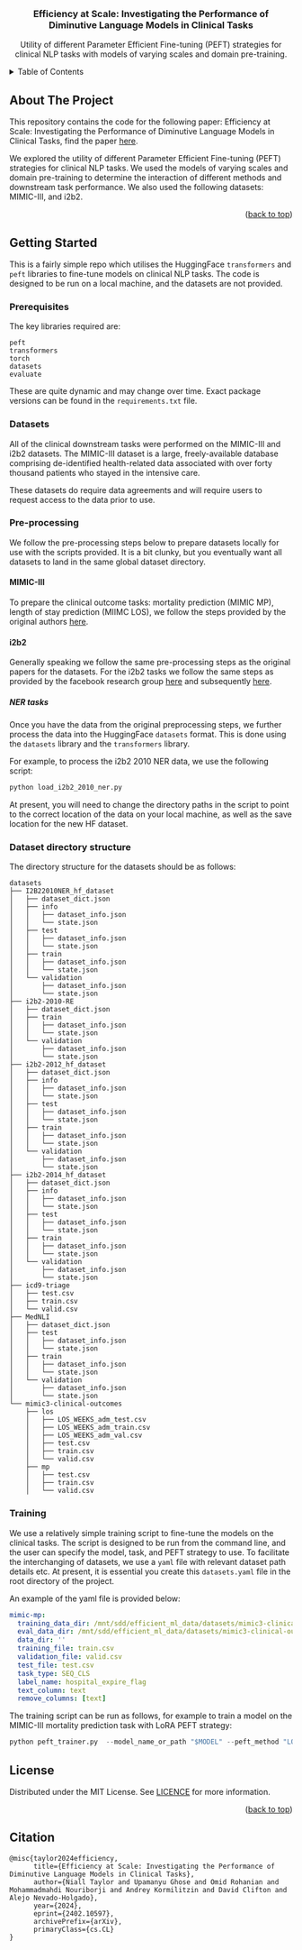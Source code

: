 <!-- Improved compatibility of back to top link: See: https://github.com/othneildrew/Best-README-Template/pull/73 -->
<a name="readme-top"></a>
<!--
*** Thanks for checking out the Best-README-Template. If you have a suggestion
*** that would make this better, please fork the repo and create a pull request
*** or simply open an issue with the tag "enhancement".
*** Don't forget to give the project a star!
*** Thanks again! Now go create something AMAZING! :D
-->



<!-- PROJECT SHIELDS -->
<!--
*** I'm using markdown "reference style" links for readability.
*** Reference links are enclosed in brackets [ ] instead of parentheses ( ).
*** See the bottom of this document for the declaration of the reference variables
*** for contributors-url, forks-url, etc. This is an optional, concise syntax you may use.
*** https://www.markdownguide.org/basic-syntax/#reference-style-links
-->
<!-- [![Contributors][contributors-shield]][contributors-url] -->
<!-- [![Forks][forks-shield]][forks-url] -->
<!-- [![Stargazers][stars-shield]][stars-url]
[![Issues][issues-shield]][issues-url] -->
<!-- [![MIT License][license-shield]][license-url] -->
<!-- [![LinkedIn][linkedin-shield]][linkedin-url] -->



<!-- PROJECT LOGO -->
<br />
<div align="center">
  <a href="https://github.com/nlpie-research/efficient-ml">
    <!-- <img src="images/logo.png" alt="Logo" width="80" height="80"> -->
  </a>

<h3 align="center">Efficiency at Scale: Investigating the Performance of Diminutive Language Models in Clinical Tasks</h3>

  <p align="center">
    Utility of different Parameter Efficient Fine-tuning (PEFT) strategies for clinical NLP tasks with models of varying scales and domain pre-training.
    <br />
    <!-- <a href="https://github.com/github_username/repo_name"><strong>Explore the docs »</strong></a>
    <br />
    <br />
    <a href="https://github.com/github_username/repo_name">View Demo</a>
    ·
    <a href="https://github.com/github_username/repo_name/issues">Report Bug</a>
    ·
    <a href="https://github.com/github_username/repo_name/issues">Request Feature</a> -->
  </p>
</div>



<!-- TABLE OF CONTENTS -->
<details>
  <summary>Table of Contents</summary>
  <ol>
    <li>
      <a href="#about-the-project">About The Project</a>
      <!-- <ul>
        <li><a href="#built-with">Built With</a></li>
      </ul> -->
    </li>
    <li>
      <a href="#getting-started">Getting Started</a>
      <ul>
        <li><a href="#prerequisites">Prerequisites</a></li>
        <li><a href="#installation">Installation</a></li>
      </ul>
    </li>
    <li><a href="#usage">Usage</a></li>
    <!-- <li><a href="#roadmap">Roadmap</a></li> -->
    <li><a href="#contributing">Contributing</a></li>
    <li><a href="#license">License</a></li>
    <li><a href="#contact">Contact</a></li>
    <li><a href="#acknowledgments">Acknowledgments</a></li>
  </ol>
</details>



<!-- ABOUT THE PROJECT -->
## About The Project

This repository contains the code for the following paper: Efficiency at Scale: Investigating the Performance of Diminutive Language Models in Clinical Tasks, find the paper [here](...). 

We explored the utility of different Parameter Efficient Fine-tuning (PEFT) strategies for clinical NLP tasks. We used the models of varying scales and domain pre-training to determine the interaction of different methods and downstream task performance. We also used the following datasets: MIMIC-III, and i2b2.



<p align="right">(<a href="#readme-top">back to top</a>)</p>



<!-- ### Built With


* [![Python][Python.org]][Python-url] 

<p align="right">(<a href="#readme-top">back to top</a>)</p> -->



<!-- GETTING STARTED -->
## Getting Started

This is a fairly simple repo which utilises the HuggingFace `transformers` and `peft` libraries to fine-tune models on clinical NLP tasks. The code is designed to be run on a local machine, and the datasets are not provided.

### Prerequisites

The key libraries required are:
```
peft
transformers
torch
datasets
evaluate
```

These are quite dynamic and may change over time. Exact package versions can be found in the `requirements.txt` file.
### Datasets

All of the clinical downstream tasks were performed on the MIMIC-III and i2b2 datasets. The MIMIC-III dataset is a large, freely-available database comprising de-identified health-related data associated with over forty thousand patients who stayed in the intensive care. 

These datasets do require data agreements and will require users to request access to the data prior to use.

### Pre-processing
We follow the pre-processing steps below to prepare datasets locally for use with the scripts provided. It is a bit clunky, but you eventually want all datasets to land in the same  global dataset directory.

#### MIMIC-III
To prepare the clinical outcome tasks: mortality prediction (MIMIC MP), length of stay prediction (MIIMC LOS), we follow the steps provided by the original authors [here](https://github.com/bvanaken/clinical-outcome-prediction#create-admission-notes-for-outcome-prediction-from-mimic-iii). 

#### i2b2
Generally speaking we follow the same pre-processing steps as the original papers for the datasets. For the i2b2 tasks we follow the same steps as provided by the facebook research group [here](https://github.com/facebookresearch/bio-lm) and subsequently [here](https://github.com/nlpie-research/Lightweight-Clinical-Transformers).

##### NER tasks
Once you have the data from the original preprocessing steps, we further process the data into the HuggingFace `datasets` format. This is done using the `datasets` library and the `transformers` library.

For example, to process the i2b2 2010 NER data, we use the following script:
```python
python load_i2b2_2010_ner.py
```

At present, you will need to change the directory paths in the script to point to the correct location of the data on your local machine, as well as the save location for the new HF dataset.


### Dataset directory structure
The directory structure for the datasets should be as follows:

```
datasets
├── I2B22010NER_hf_dataset
│   ├── dataset_dict.json
│   ├── info
│   │   ├── dataset_info.json
│   │   └── state.json
│   ├── test
│   │   ├── dataset_info.json
│   │   └── state.json
│   ├── train
│   │   ├── dataset_info.json
│   │   └── state.json
│   └── validation
│       ├── dataset_info.json
│       └── state.json
├── i2b2-2010-RE
│   ├── dataset_dict.json
│   ├── train
│   │   ├── dataset_info.json
│   │   └── state.json
│   └── validation
│       ├── dataset_info.json
│       └── state.json
├── i2b2-2012_hf_dataset
│   ├── dataset_dict.json
│   ├── info
│   │   ├── dataset_info.json
│   │   └── state.json
│   ├── test
│   │   ├── dataset_info.json
│   │   └── state.json
│   ├── train
│   │   ├── dataset_info.json
│   │   └── state.json
│   └── validation
│       ├── dataset_info.json
│       └── state.json
├── i2b2-2014_hf_dataset
│   ├── dataset_dict.json
│   ├── info
│   │   ├── dataset_info.json
│   │   └── state.json
│   ├── test
│   │   ├── dataset_info.json
│   │   └── state.json
│   ├── train
│   │   ├── dataset_info.json
│   │   └── state.json
│   └── validation
│       ├── dataset_info.json
│       └── state.json
├── icd9-triage
│   ├── test.csv
│   ├── train.csv
│   └── valid.csv
├── MedNLI
│   ├── dataset_dict.json
│   ├── test
│   │   ├── dataset_info.json
│   │   └── state.json
│   ├── train
│   │   ├── dataset_info.json
│   │   └── state.json
│   └── validation
│       ├── dataset_info.json
│       └── state.json
└── mimic3-clinical-outcomes
    ├── los
    │   ├── LOS_WEEKS_adm_test.csv
    │   ├── LOS_WEEKS_adm_train.csv
    │   ├── LOS_WEEKS_adm_val.csv
    │   ├── test.csv
    │   ├── train.csv
    │   └── valid.csv
    ├── mp
    │   ├── test.csv
    │   ├── train.csv
    │   └── valid.csv
```

### Training

We use a relatively simple training script to fine-tune the models on the clinical tasks. The script is designed to be run from the command line, and the user can specify the model, task, and PEFT strategy to use. To facilitate the interchanging of datasets, we use a ```yaml``` file with relevant dataset path details etc. At present, it is essential you create this `datasets.yaml` file in the root directory of the project.

An example of the yaml file is provided below:
```yaml
mimic-mp:
  training_data_dir: /mnt/sdd/efficient_ml_data/datasets/mimic3-clinical-outcomes/mp
  eval_data_dir: /mnt/sdd/efficient_ml_data/datasets/mimic3-clinical-outcomes/mp
  data_dir: ''
  training_file: train.csv
  validation_file: valid.csv
  test_file: test.csv
  task_type: SEQ_CLS
  label_name: hospital_expire_flag
  text_column: text
  remove_columns: [text]
```



The training script can be run as follows, for example to train a model on the MIMIC-III mortality prediction task with LoRA PEFT strategy:
```python
python peft_trainer.py  --model_name_or_path "$MODEL" --peft_method "LORA" --task "mimic-mp" --log_save_dir "$WHERE_YOU_WANT_LOGS" --ckpt_save_dir "$WHERE_YOU_WANT_CHECKPOINTS" --train_batch_size 32 --eval_batch_size 32 --max_epochs 5
```


<!-- USAGE EXAMPLES -->
<!-- ## Usage

Use this space to show useful examples of how a project can be used. Additional screenshots, code examples and demos work well in this space. You may also link to more resources.

_For more examples, please refer to the [Documentation](https://example.com)_

<p align="right">(<a href="#readme-top">back to top</a>)</p> -->



<!-- ROADMAP
## Roadmap

- [ ] Feature 1
- [ ] Feature 2
- [ ] Feature 3
    - [ ] Nested Feature

See the [open issues](https://github.com/github_username/repo_name/issues) for a full list of proposed features (and known issues).

<p align="right">(<a href="#readme-top">back to top</a>)</p>



<!-- CONTRIBUTING -->
<!-- ## Contributing

Contributions are what make the open source community such an amazing place to learn, inspire, and create. Any contributions you make are **greatly appreciated**.

If you have a suggestion that would make this better, please fork the repo and create a pull request. You can also simply open an issue with the tag "enhancement".
Don't forget to give the project a star! Thanks again!

1. Fork the Project
2. Create your Feature Branch (`git checkout -b feature/AmazingFeature`)
3. Commit your Changes (`git commit -m 'Add some AmazingFeature'`)
4. Push to the Branch (`git push origin feature/AmazingFeature`)
5. Open a Pull Request

<p align="right">(<a href="#readme-top">back to top</a>)</p> -->



<!-- LICENSE -->
## License

Distributed under the MIT License. See [LICENCE](./LICENSE) for more information.

<p align="right">(<a href="#readme-top">back to top</a>)</p>

## Citation

```
@misc{taylor2024efficiency,
      title={Efficiency at Scale: Investigating the Performance of Diminutive Language Models in Clinical Tasks}, 
      author={Niall Taylor and Upamanyu Ghose and Omid Rohanian and Mohammadmahdi Nouriborji and Andrey Kormilitzin and David Clifton and Alejo Nevado-Holgado},
      year={2024},
      eprint={2402.10597},
      archivePrefix={arXiv},
      primaryClass={cs.CL}
}

```

<!-- CONTACT -->
<!-- ## Contact

Your Name - [@twitter_handle](https://twitter.com/twitter_handle) - email@email_client.com

Project Link: [https://github.com/github_username/repo_name](https://github.com/github_username/repo_name)

<p align="right">(<a href="#readme-top">back to top</a>)</p> -->



<!-- ACKNOWLEDGMENTS -->
<!-- ## Acknowledgments

* []()
* []()
* []()

<p align="right">(<a href="#readme-top">back to top</a>)</p> -->



<!-- MARKDOWN LINKS & IMAGES -->
<!-- https://www.markdownguide.org/basic-syntax/#reference-style-links -->
[contributors-shield]: https://img.shields.io/github/contributors/github_username/repo_name.svg?style=for-the-badge
[contributors-url]: https://github.com/github_username/repo_name/graphs/contributors
[forks-shield]: https://img.shields.io/github/forks/github_username/repo_name.svg?style=for-the-badge
[forks-url]: https://github.com/github_username/repo_name/network/members
[stars-shield]: https://img.shields.io/github/stars/github_username/repo_name.svg?style=for-the-badge
[stars-url]: https://github.com/github_username/repo_name/stargazers
[issues-shield]: https://img.shields.io/github/issues/github_username/repo_name.svg?style=for-the-badge
[issues-url]: https://github.com/github_username/repo_name/issues
[license-shield]: https://img.shields.io/github/license/github_username/repo_name.svg?style=for-the-badge
[license-url]: https://github.com/nlpie-research/efficient-ml/blob/main/LICENSE
[linkedin-shield]: https://img.shields.io/badge/-LinkedIn-black.svg?style=for-the-badge&logo=linkedin&colorB=555
[linkedin-url]: https://linkedin.com/in/linkedin_username
[product-screenshot]: images/screenshot.png
[Next.js]: https://img.shields.io/badge/next.js-000000?style=for-the-badge&logo=nextdotjs&logoColor=white
[Next-url]: https://nextjs.org/
[React.js]: https://img.shields.io/badge/React-20232A?style=for-the-badge&logo=react&logoColor=61DAFB
[React-url]: https://reactjs.org/
[Vue.js]: https://img.shields.io/badge/Vue.js-35495E?style=for-the-badge&logo=vuedotjs&logoColor=4FC08D
[Vue-url]: https://vuejs.org/
[Angular.io]: https://img.shields.io/badge/Angular-DD0031?style=for-the-badge&logo=angular&logoColor=white
[Angular-url]: https://angular.io/
[Svelte.dev]: https://img.shields.io/badge/Svelte-4A4A55?style=for-the-badge&logo=svelte&logoColor=FF3E00
[Svelte-url]: https://svelte.dev/
[Laravel.com]: https://img.shields.io/badge/Laravel-FF2D20?style=for-the-badge&logo=laravel&logoColor=white
[Laravel-url]: https://laravel.com
[Bootstrap.com]: https://img.shields.io/badge/Bootstrap-563D7C?style=for-the-badge&logo=bootstrap&logoColor=white
[Bootstrap-url]: https://getbootstrap.com
[JQuery.com]: https://img.shields.io/badge/jQuery-0769AD?style=for-the-badge&logo=jquery&logoColor=white
[JQuery-url]: https://jquery.com 
[Python-url]: https://www.python.org/
